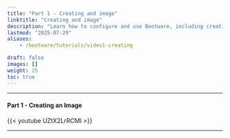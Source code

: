 ```yaml
---
title: "Part 1 - Creating and image"
linktitle: "Creating and image" 
description: "Learn how to configure and use Bootware, including creating an image"
lastmod: "2025-07-29"
aliases:
    - /bootware/tutorials/video1-creating

draft: false
images: []
weight: 25
toc: true
---
```


-----
#### Part 1 - Creating an Image

{{< youtube UZtX2LrRCMI >}}
<br>

-----



